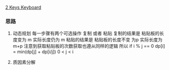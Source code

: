 [2 Keys Keyboard](https://leetcode.com/problems/2-keys-keyboard/)

### 思路
1. 动态规划
每一步骤有两个可选操作 复制 或者 粘贴
复制的结果是 粘贴板的长度变为 m 实际长度仍为 m
粘贴的结果是 粘贴板的长度不变 为p 实际长度为m+p
注意到获取粘贴板的次数获取也遵从同样的逻辑
所以
if i % j == 0 dp[i] = min(dp[j] + dp[i/j])  0 < j < i

2. 质因素分解